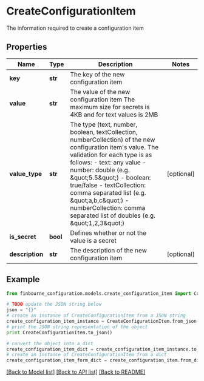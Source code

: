 # CreateConfigurationItem

The information required to create a configuration item

## Properties
Name | Type | Description | Notes
------------ | ------------- | ------------- | -------------
**key** | **str** | The key of the new configuration item | 
**value** | **str** | The value of the new configuration item                The maximum size for secrets is 4KB and for text values is 2MB | 
**value_type** | **str** | The type (text, number, boolean, textCollection, numberCollection) of the new configuration item&#39;s value.  The validation for each type is as follows:  - text: any value  - number: double (e.g. \&quot;5.5\&quot;)  - boolean: true/false  - textCollection: comma separated list (e.g. \&quot;a,b,c\&quot;)  - numberCollection: comma separated list of doubles (e.g. \&quot;1,2,3\&quot;) | [optional] 
**is_secret** | **bool** | Defines whether or not the value is a secret | 
**description** | **str** | The description of the new configuration item | [optional] 

## Example

```python
from finbourne_configuration.models.create_configuration_item import CreateConfigurationItem

# TODO update the JSON string below
json = "{}"
# create an instance of CreateConfigurationItem from a JSON string
create_configuration_item_instance = CreateConfigurationItem.from_json(json)
# print the JSON string representation of the object
print CreateConfigurationItem.to_json()

# convert the object into a dict
create_configuration_item_dict = create_configuration_item_instance.to_dict()
# create an instance of CreateConfigurationItem from a dict
create_configuration_item_form_dict = create_configuration_item.from_dict(create_configuration_item_dict)
```
[[Back to Model list]](../README.md#documentation-for-models) [[Back to API list]](../README.md#documentation-for-api-endpoints) [[Back to README]](../README.md)


